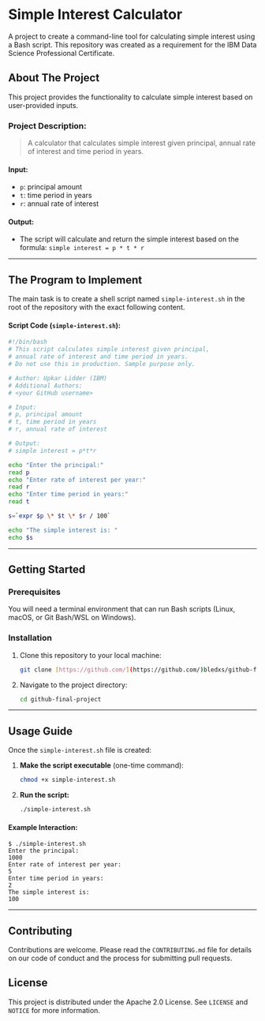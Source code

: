 # Simple Interest Calculator

A project to create a command-line tool for calculating simple interest using a Bash script. This repository was created as a requirement for the IBM Data Science Professional Certificate.

## About The Project

This project provides the functionality to calculate simple interest based on user-provided inputs.

### Project Description:

> A calculator that calculates simple interest given principal, annual rate of interest and time period in years.

#### Input:
* `p`: principal amount
* `t`: time period in years
* `r`: annual rate of interest

#### Output:
* The script will calculate and return the simple interest based on the formula: `simple interest = p * t * r`

---

## The Program to Implement

The main task is to create a shell script named `simple-interest.sh` in the root of the repository with the exact following content.

#### Script Code (`simple-interest.sh`):
```bash
#!/bin/bash
# This script calculates simple interest given principal,
# annual rate of interest and time period in years.
# Do not use this in production. Sample purpose only.

# Author: Upkar Lidder (IBM)
# Additional Authors:
# <your GitHub username>

# Input:
# p, principal amount
# t, time period in years
# r, annual rate of interest

# Output:
# simple interest = p*t*r

echo "Enter the principal:"
read p
echo "Enter rate of interest per year:"
read r
echo "Enter time period in years:"
read t

s=`expr $p \* $t \* $r / 100`

echo "The simple interest is: "
echo $s
```

---

## Getting Started

### Prerequisites

You will need a terminal environment that can run Bash scripts (Linux, macOS, or Git Bash/WSL on Windows).

### Installation

1.  Clone this repository to your local machine:
    ```sh
    git clone [https://github.com/](https://github.com/)bledxs/github-final-project.git
    ```
2.  Navigate to the project directory:
    ```sh
    cd github-final-project
    ```

---

## Usage Guide

Once the `simple-interest.sh` file is created:

1.  **Make the script executable** (one-time command):
    ```sh
    chmod +x simple-interest.sh
    ```
2.  **Run the script:**
    ```sh
    ./simple-interest.sh
    ```

#### Example Interaction:
```
$ ./simple-interest.sh
Enter the principal:
1000
Enter rate of interest per year:
5
Enter time period in years:
2
The simple interest is: 
100
```

---

## Contributing

Contributions are welcome. Please read the `CONTRIBUTING.md` file for details on our code of conduct and the process for submitting pull requests.

## License

This project is distributed under the Apache 2.0 License. See `LICENSE` and `NOTICE` for more information.
